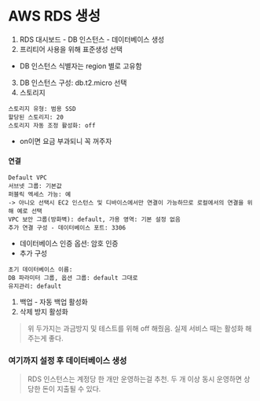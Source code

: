 AWS RDS 생성
===========

1. RDS 대시보드 - DB 인스턴스 - 데이터베이스 생성   
2. 프리티어 사용을 위해 표준생성 선택   
* DB 인스턴스 식별자는 region 별로 고유함   
3. DB 인스턴스 구성: db.t2.micro 선택
4. 스토리지
```   
스토리지 유형: 범용 SSD   
할당된 스토리지: 20
스토리지 자동 조정 활성화: off
```
* on이면 요금 부과되니 꼭 꺼주자

#### 연결
```
Default VPC
서브넷 그룹: 기본값
퍼블릭 엑세스 가능: 예
-> 아니오 선택시 EC2 인스턴스 및 디바이스에서만 연결이 가능하므로 로컬에서의 연결을 위해 예로 선택
VPC 보안 그룹(방화벽): default, 가용 영역: 기본 설정 없음
추가 연결 구성 - 데이터베이스 포트: 3306
```
* 데이터베이스 인증 옵션: 암호 인증
* 추가 구성
```
초기 데이터베이스 이름: 
DB 파라미터 그룹, 옵션 그룹: default 그대로
유지관리: default
```

1. 백업 - 자동 백업 활성화
2. 삭제 방지 활성화
> 위 두가지는 과금방지 및 테스트를 위해 off 해줬음. 실제 서비스 때는 활성화 해주는게 좋다.   

### 여기까지 설정 후 데이터베이스 생성   
> RDS 인스턴스는 계정당 한 개만 운영하는걸 추천. 두 개 이상 동시 운영하면 상당한 돈이 지출될 수 있다.   
